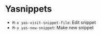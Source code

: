 # Yasnippets

* `M-x yas-visit-snippet-file`: Edit snippet
* `M-x yas-new-snippet`: Make new snippet
